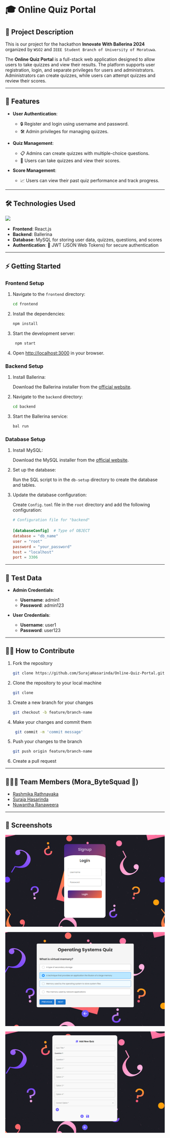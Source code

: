 # 🎓 Online Quiz Portal

## 🌟 Project Description

This is our project for the hackathon **Innovate With Ballerina 2024** organized by `WSO2` and `IEEE Student Branch of University of Moratuwa`. 

The **Online Quiz Portal** is a full-stack web application designed to allow users to take quizzes and view their results. The platform supports user registration, login, and separate privileges for users and administrators. Administrators can create quizzes, while users can attempt quizzes and review their scores.

---

## 🚀 Features

- **User Authentication**:
  - 🔒 Register and login using username and password.
  - 🛠️ Admin privileges for managing quizzes.

- **Quiz Management**:
  - 📋 Admins can create quizzes with multiple-choice questions.
  - 🎯 Users can take quizzes and view their scores.

- **Score Management**:
  - 📈 Users can view their past quiz performance and track progress.

---

## 🛠️ Technologies Used

<p>
  <a href="https://skillicons.dev">
    <img src="https://skillicons.dev/icons?i=js,react,mysql,materialui" />
  </a>
</p>

- **Frontend**: React.js
- **Backend**: Ballerina
- **Database**: MySQL for storing user data, quizzes, questions, and scores
- **Authentication**: 🔑 JWT (JSON Web Tokens) for secure authentication

---

## ⚡ Getting Started

### Frontend Setup

1. Navigate to the `frontend` directory:

   ```bash
   cd frontend
   ```
2. Install the dependencies:

   ```bash
   npm install
   ```
3. Start the development server:

   ```bash
    npm start
    ```
4. Open [http://localhost:3000](http://localhost:3000) in your browser.

### Backend Setup

1. Install Ballerina:

      Download the Ballerina installer from the [official website](https://ballerina.io/downloads/).
    
2. Navigate to the `backend` directory:

   ```bash
   cd backend
   ```
3. Start the Ballerina service:

   ```bash
   bal run
   ```

### Database Setup

1. Install MySQL:

      Download the MySQL installer from the [official website](https://dev.mysql.com/downloads/).

2. Set up the database:

      Run the SQL script to in the `db-setup` directory to create the database and tables.

3. Update the database configuration:

      Create  `Config.toml` file in the `root` directory and add the following configuration:

      ```toml
      # Configuration file for "backend"

      [databaseConfig]	# Type of OBJECT
      database = "db_name"
      user = "root"
      password = "your_password"
      host = "localhost"
      port = 3306
      ```
---

## 📝 Test Data

- **Admin Credentials**:
  - **Username**: admin1
  - **Password**: admin123

- **User Credentials**:
   - **Username**: user1
   - **Password**: user123
---

## 👩‍💻 How to Contribute

1. Fork the repository

   ```bash
   git clone https://github.com/SurajaHasarinda/Online-Quiz-Portal.git
   ```

2. Clone the repository to your local machine

   ```bash
   git clone
    ```
3. Create a new branch for your changes

   ```bash
   git checkout -b feature/branch-name
   ```
4. Make your changes and commit them

   ```bash
    git commit -m 'commit message'
    ```
5. Push your changes to the branch

   ```bash
   git push origin feature/branch-name
   ```  
6. Create a pull request
---

## 👨🏻‍💻 Team Members (Mora_ByteSquad 🦈)

- [Rashmika Rathnayaka](https://github.com/rashG1)
- [Suraja Hasarinda](https://github.com/SurajaHasarinda)
- [Nuwantha Ranaweera](https://github.com/nuwaran)
---

## 📸 Screenshots

![Screenshot-1](./Screenshots/Screenshot-1.png)

![Screenshot-2](./Screenshots/Screenshot-2.png)

![Screenshot-3](./Screenshots/Screenshot-3.png)